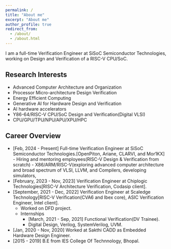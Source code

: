 ```yaml
---
permalink: /
title: "About me"
excerpt: "About me"
author_profile: true
redirect_from: 
  - /about/
  - /about.html
---
```


I am a full-time Verification Engineer at SiSoC Semiconductor Technologies, working on Design and Verification of a RISC-V CPU/SoC.

Research Interests
------------------
 - Advanced Computer Architecture and Organization
 - Processor Micro-architecture Design Verification
 - Energy Efficient Computing
 - Generative AI for Hardware Design and Verification
 - AI hardware accelerators
 - Y86-64/RISC-V CPU/SoC Design and Verification(Digital VLSI)
 - CPU/GPU/TPU/NPU/APU/XPU/HPC

Career Overview
---------------
 - [Feb, 2024 - Present] Full-time Verification Engineer at SiSoC Semiconductor Technologies.[OpenPiton, Ariane, CLARVI, and Mor1KX]
         - Hiring and mentoring employees(RISC-V Design & Verification from scratch)
         - X86/ARM/RISC-V(exploring advanced computer architecture and broad spectrum of VLSI, LLVM, and Compilers, developing simulators, 
 - [February, 2023 - Nov, 2023] Verification Engineer at Chiplogic Technologies[RISC-V Architecture Verification, Codasip client].
 -  [September, 2021 - Dec, 2022] Verification Engineer at Scaledge Technology[RISC-V Verification(CVA6 and Ibex core), ASIC Verification Engineer, Intel client].
      - Worked on DFD project.
      - Internships
         - [March, 2021 - Sep, 2021] Functional Verification(DV Trainee).
         - Digital Design, Verilog, SystemVerilog, UVM.
 - [Jan, 2020 - Nov, 2020] Worked at Sakthi CADD as Embedded Hardware Design Engineer.
 - [2015 - 2019] B.E from IES College Of Technnology, Bhopal.
